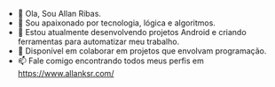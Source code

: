 - 👋 Ola, Sou Allan Ribas.
- 👀 Sou apaixonado por tecnologia, lógica e algoritmos.
- 🌱 Estou atualmente desenvolvendo projetos Android e criando ferramentas para automatizar meu trabalho. 
- 💞️ Disponível em colaborar em projetos que envolvam programação.
- 📫 Fale comigo encontrando todos meus perfis em https://www.allanksr.com/

<!---
Allanksr/Allanksr is a ✨ special ✨ repository because its `README.md` (this file) appears on your GitHub profile.
You can click the Preview link to take a look at your changes.
--->

